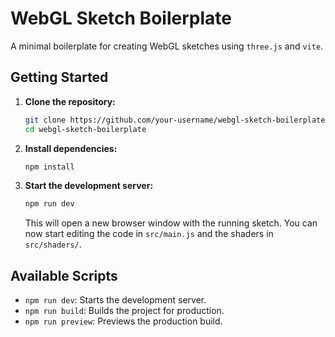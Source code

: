 # WebGL Sketch Boilerplate

A minimal boilerplate for creating WebGL sketches using `three.js` and `vite`.

## Getting Started

1.  **Clone the repository:**

    ```bash
    git clone https://github.com/your-username/webgl-sketch-boilerplate.git
    cd webgl-sketch-boilerplate
    ```

2.  **Install dependencies:**

    ```bash
    npm install
    ```

3.  **Start the development server:**

    ```bash
    npm run dev
    ```

    This will open a new browser window with the running sketch. You can now start editing the code in `src/main.js` and the shaders in `src/shaders/`.

## Available Scripts

*   `npm run dev`: Starts the development server.
*   `npm run build`: Builds the project for production.
*   `npm run preview`: Previews the production build.
